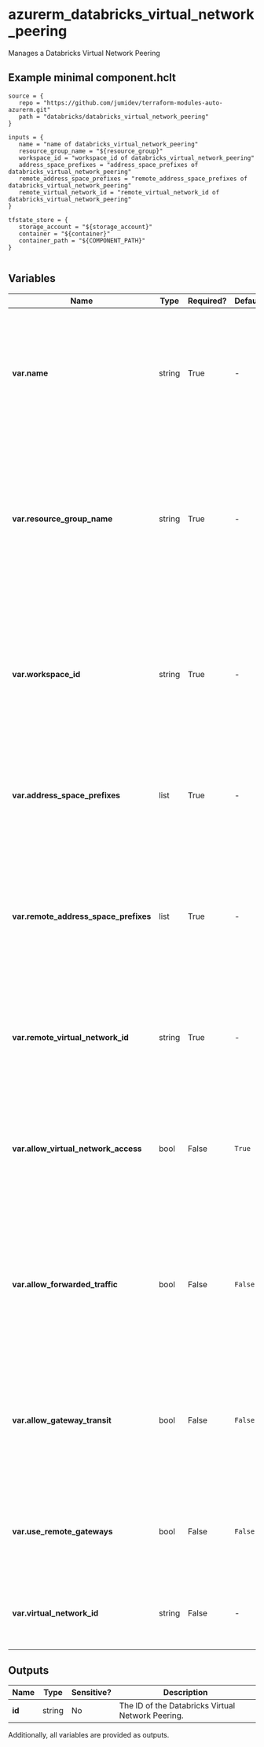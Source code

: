 # azurerm_databricks_virtual_network_peering

Manages a Databricks Virtual Network Peering

## Example minimal component.hclt

```hcl
source = {
   repo = "https://github.com/jumidev/terraform-modules-auto-azurerm.git" 
   path = "databricks/databricks_virtual_network_peering" 
}

inputs = {
   name = "name of databricks_virtual_network_peering" 
   resource_group_name = "${resource_group}" 
   workspace_id = "workspace_id of databricks_virtual_network_peering" 
   address_space_prefixes = "address_space_prefixes of databricks_virtual_network_peering" 
   remote_address_space_prefixes = "remote_address_space_prefixes of databricks_virtual_network_peering" 
   remote_virtual_network_id = "remote_virtual_network_id of databricks_virtual_network_peering" 
}

tfstate_store = {
   storage_account = "${storage_account}" 
   container = "${container}" 
   container_path = "${COMPONENT_PATH}" 
}


```

## Variables

| Name | Type | Required? |  Default  |  Description |
| ---- | ---- | --------- |  ----------- | ----------- |
| **var.name** | string | True | -  |  Specifies the name of the Databricks Virtual Network Peering resource. Changing this forces a new resource to be created. | 
| **var.resource_group_name** | string | True | -  |  The name of the Resource Group in which the Databricks Virtual Network Peering should exist. Changing this forces a new resource to be created. | 
| **var.workspace_id** | string | True | -  |  The ID of the Databricks Workspace that this Databricks Virtual Network Peering is bound. Changing this forces a new resource to be created. | 
| **var.address_space_prefixes** | list | True | -  |  A list of address blocks reserved for this virtual network in CIDR notation. | 
| **var.remote_address_space_prefixes** | list | True | -  |  A list of address blocks reserved for the remote virtual network in CIDR notation. Changing this forces a new resource to be created. | 
| **var.remote_virtual_network_id** | string | True | -  |  The ID of the remote virtual network. Changing this forces a new resource to be created. | 
| **var.allow_virtual_network_access** | bool | False | `True`  |  Can the VMs in the local virtual network space access the VMs in the remote virtual network space? Defaults to `true`. | 
| **var.allow_forwarded_traffic** | bool | False | `False`  |  Can the forwarded traffic from the VMs in the local virtual network be forwarded to the remote virtual network? Defaults to `false`. | 
| **var.allow_gateway_transit** | bool | False | `False`  |  Can the gateway links be used in the remote virtual network to link to the Databricks virtual network? Defaults to `false`. | 
| **var.use_remote_gateways** | bool | False | `False`  |  Can remote gateways be used on the Databricks virtual network? Defaults to `false`. | 
| **var.virtual_network_id** | string | False | -  |  The ID of the internal Virtual Network used by the DataBricks Workspace. | 



## Outputs

| Name | Type | Sensitive? | Description |
| ---- | ---- | --------- | --------- |
| **id** | string | No  | The ID of the Databricks Virtual Network Peering. | 

Additionally, all variables are provided as outputs.
